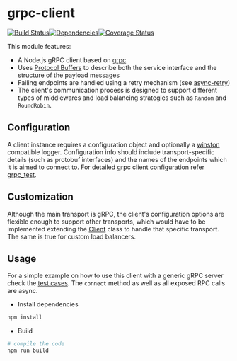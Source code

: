 # grpc-client
<img src="http://img.shields.io/npm/v/%40restorecommerce%2Fkafka%2Dclient.svg?style=flat-square" alt="">[![Build Status][build]](https://travis-ci.org/restorecommerce/grpc-client?branch=master)[![Dependencies][depend]](https://david-dm.org/restorecommerce/grpc-client)[![Coverage Status][cover]](https://coveralls.io/github/restorecommerce/grpc-client?branch=master)

[version]: http://img.shields.io/npm/v/grpc-client.svg?style=flat-square
[build]: http://img.shields.io/travis/restorecommerce/grpc-client/master.svg?style=flat-square
[depend]: https://img.shields.io/david/restorecommerce/grpc-client.svg?style=flat-square
[cover]: http://img.shields.io/coveralls/restorecommerce/grpc-client/master.svg?style=flat-square

This module features:

* A Node.js gRPC client based on [grpc](https://github.com/grpc/grpc)
* Uses [Protocol Buffers](https://developers.google.com/protocol-buffers)
to describe both the service interface and the structure of the payload messages
* Failing endpoints are handled using a retry mechanism (see [async-retry](https://github.com/zeit/async-retry))
* The client's communication process is designed to support different types of middlewares and load balancing strategies such as `Random` and `RoundRobin`.

## Configuration

A client instance requires a configuration object and optionally a [winston](https://github.com/winstonjs/winston) compatible logger. Configuration info should include transport-specific details (such as protobuf interfaces) and the names of the endpoints which it is aimed to connect to. For detailed grpc client configuration refer [grpc_test](./test/grpc_test.ts).

## Customization

Although the main transport is gRPC, the client's configuration options are flexible enough to support other transports, which would have to be implemented extending the [Client](https://github.com/restorecommerce/grpc-client/blob/master/src/microservice/client.ts) class to handle that specific transport. The same is true for custom load balancers.

## Usage

For a simple example on how to use this client with a generic gRPC server check the [test cases](https://github.com/restorecommerce/grpc-client/tree/master/test). The `connect` method as well as all exposed RPC calls are async.

- Install dependencies

```sh
npm install
```

- Build

```sh
# compile the code
npm run build
```
